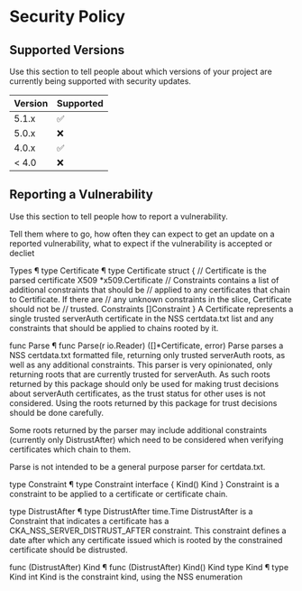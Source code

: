 # Security Policy

## Supported Versions

Use this section to tell people about which versions of your project are
currently being supported with security updates.

| Version | Supported          |
| ------- | ------------------ |
| 5.1.x   | :white_check_mark: |
| 5.0.x   | :x:                |
| 4.0.x   | :white_check_mark: |
| < 4.0   | :x:                |

## Reporting a Vulnerability

Use this section to tell people how to report a vulnerability.

Tell them where to go, how often they can expect to get an update on a
reported vulnerability, what to expect if the vulnerability is accepted or
decliet



 Types ¶
type Certificate ¶
type Certificate struct {
	// Certificate is the parsed certificate
	X509 *x509.Certificate
	// Constraints contains a list of additional constraints that should be
	// applied to any certificates that chain to Certificate. If there are
	// any unknown constraints in the slice, Certificate should not be
	// trusted.
	Constraints []Constraint
}
A Certificate represents a single trusted serverAuth certificate in the NSS certdata.txt list and any constraints that should be applied to chains rooted by it.

func Parse ¶
func Parse(r io.Reader) ([]*Certificate, error)
Parse parses a NSS certdata.txt formatted file, returning only trusted serverAuth roots, as well as any additional constraints. This parser is very opinionated, only returning roots that are currently trusted for serverAuth. As such roots returned by this package should only be used for making trust decisions about serverAuth certificates, as the trust status for other uses is not considered. Using the roots returned by this package for trust decisions should be done carefully.

Some roots returned by the parser may include additional constraints (currently only DistrustAfter) which need to be considered when verifying certificates which chain to them.

Parse is not intended to be a general purpose parser for certdata.txt.

type Constraint ¶
type Constraint interface {
	Kind() Kind
}
Constraint is a constraint to be applied to a certificate or certificate chain.

type DistrustAfter ¶
type DistrustAfter time.Time
DistrustAfter is a Constraint that indicates a certificate has a CKA_NSS_SERVER_DISTRUST_AFTER constraint. This constraint defines a date after which any certificate issued which is rooted by the constrained certificate should be distrusted.

func (DistrustAfter) Kind ¶
func (DistrustAfter) Kind() Kind
type Kind ¶
type Kind int
Kind is the constraint kind, using the NSS enumeration
